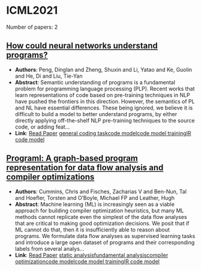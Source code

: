 # ICML2021

Number of papers: 2

## [How could neural networks understand programs?](paper_1.md)
- **Authors**: Peng, Dinglan and Zheng, Shuxin and Li, Yatao and Ke, Guolin and He, Di and Liu, Tie-Yan
- **Abstract**: Semantic understanding of programs is a fundamental problem for programming language processing (PLP). Recent works that learn representations of code based on pre-training techniques in NLP have pushed the frontiers in this direction. However, the semantics of PL and NL have essential differences. These being ignored, we believe it is difficult to build a model to better understand programs, by either directly applying off-the-shelf NLP pre-training techniques to the source code, or adding feat...
- **Link**: [Read Paper](https://arxiv.org/abs/2105.04297)
[general coding task](../../labels/general_coding_task.md)[code model](../../labels/code_model.md)[code model training](../../labels/code_model_training.md)[IR code model](../../labels/IR_code_model.md)

## [Programl: A graph-based program representation for data flow analysis and compiler optimizations](paper_2.md)
- **Authors**: Cummins, Chris and Fisches, Zacharias V and Ben-Nun, Tal and Hoefler, Torsten and O’Boyle, Michael FP and Leather, Hugh
- **Abstract**: Machine learning (ML) is increasingly seen as a viable approach for building compiler optimization heuristics, but many ML methods cannot replicate even the simplest of the data flow analyses that are critical to making good optimization decisions. We posit that if ML cannot do that, then it is insufficiently able to reason about programs. We formulate data flow analyses as supervised learning tasks and introduce a large open dataset of programs and their corresponding labels from several analys...
- **Link**: [Read Paper](https://arxiv.org/abs/2105.04297)
[static analysis](../../labels/static_analysis.md)[fundamental analysis](../../labels/fundamental_analysis.md)[compiler optimization](../../labels/compiler_optimization.md)[code model](../../labels/code_model.md)[code model training](../../labels/code_model_training.md)[IR code model](../../labels/IR_code_model.md)